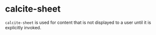 # calcite-sheet

`calcite-sheet` is used for content that is not displayed to a user until it is explicitly invoked.
